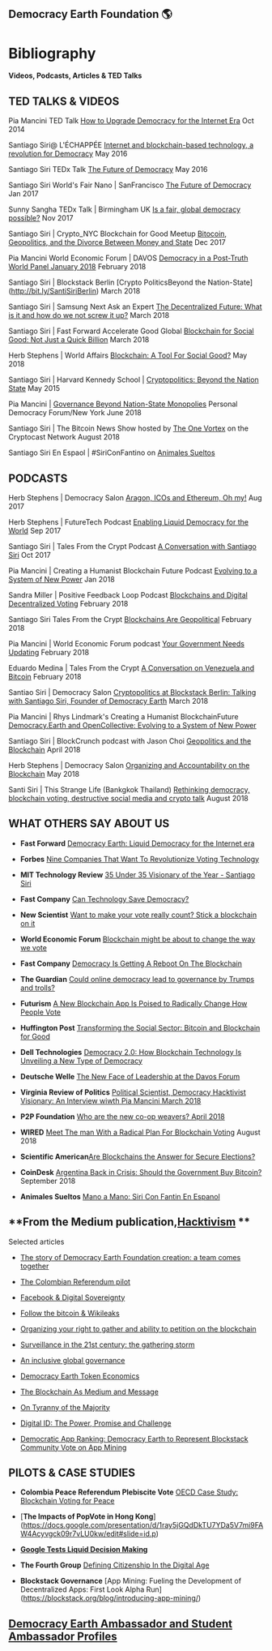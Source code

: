 ## Democracy Earth Foundation 🌎
# Bibliography
**Videos, Podcasts, Articles & TED Talks**

## **TED TALKS & VIDEOS**

Pia Mancini TED Talk [How to Upgrade Democracy for the Internet Era](https://www.ted.com/talks/pia_mancini_how_to_upgrade_democracy_for_the_internet_era) Oct 2014 

Santiago Siri@ L'ÉCHAPPÉE  [Internet and blockchain-based technology, a revolution for Democracy](https://www.youtube.com/watch?v=UajbQTHnTfM) May 2016 

Santiago Siri TEDx Talk [The Future of Democracy](https://www.youtube.com/watch?v=yGmGWZCE4h0) May 2016

Santiago Siri World's Fair Nano | SanFrancisco [The Future of Democracy](https://www.youtube.com/watch?v=HaKrFmnvAfs) Jan 2017 

Sunny Sangha TEDx Talk | Birmingham UK [Is a fair, global democracy possible?](https://www.youtube.com/watch?v=tsz7MjMJ5J8) Nov 2017

Santiago Siri | Crypto_NYC Blockchain for Good Meetup [Bitocoin, Geopolitics, and the Divorce Between Money and State](https://www.youtube.com/watch?v=7PuM3bKUcX0&t=1380s) Dec 2017

Pia Mancini World Economic Forum | DAVOS  [Democracy in a Post-Truth World Panel January 2018](https://www.weforum.org/events/world-economic-forum-annual-meeting-2018/sessions/rethinking-democracy-in-a-post-truth-era) February 2018

Santiago Siri | Blockstack Berlin [Crypto PoliticsBeyond the Nation-State] (http://bit.ly/SantiSiriBerlin) March 2018

Santiago Siri | Samsung Next Ask an Expert [The Decentralized Future: What is it and how do we not screw it up?](http://bit.ly/SamsungNext) March 2018

Santiago Siri | Fast Forward Accelerate Good Global [Blockchain for Social Good: Not Just a Quick Billion](http://bit.ly/SantiAccelr8Good) March 2018

Herb Stephens | World Affairs [Blockchain: A Tool For Social Good?](http://bit.ly/WorldAffairsFB) May 2018

Santiago Siri | Harvard Kennedy School | [Cryptopolitics: Beyond the Nation State](https://www.youtube.com/playlist?list=PLqQr7a4PpiBjwcmolcFo4FaWdB8zuUerR) May 2015

Pia Mancini | [Governance Beyond Nation-State Monopolies](https://www.youtube.com/watch?v=tbt_WfbC86Q) Personal Democracy Forum/New York June 2018

Santiago Siri | The Bitcoin News Show hosted by [The One Vortex](https://twitter.com/theonevortex) on the Cryptocast Network August 2018

Santiago Siri En Espaol | #SiriConFantino on [Animales Sueltos](https://www.youtube.com/watch?v=HrV6Dx0bUYk) 


## **PODCASTS**

Herb Stephens | Democracy Salon [Aragon, ICOs and Ethereum, Oh my!](https://soundcloud.com/user-561734241/democracy-salon-aragon-icos-and-ethereum-oh-my) Aug 2017

Herb Stephens | FutureTech Podcast [Enabling Liquid Democracy for the World](https://www.futuretechpodcast.com/podcasts/herb-stephens-president-of-democracy-earth-enabling-liquid-democracy-for-the-world/) Sep 2017

Santiago Siri | Tales From the Crypt Podcast [A Conversation with Santiago Siri](https://player.fm/series/tales-from-the-crypt/tales-from-the-crypt-3-a-conversation-with-santiago-siri) Oct 2017

Pia Mancini | Creating a Humanist Blockchain Future Podcast [Evolving to a System of New Power]( https://medium.com/@RhysLindmark/31-pia-mancini-democracyearth-and-opencollective-evolving-to-a-system-of-newpower-6de7f970ef2f) Jan 2018

Sandra Miller | Positive Feedback Loop Podcast [Blockchains and Digital Decentralized Voting](https://soundcloud.com/pflpodcast/ep-51-decentralized-voting-with-sandra-miller-from-democracyearth) February 2018

Santiago Siri  Tales From the Crypt [Blockchains Are Geopolitical](https://soundcloud.com/user-112937267/santiago-siri-blockchains-are-geopolitical) February 2018

Pia Mancini | World Economic Forum podcast [Your Government Needs Updating](http://bit.ly/YourGovUpdate) February 2018

Eduardo Medina | Tales From the Crypt [A Conversation on Venezuela and Bitcoin](https://lncast.com/#!/podcast/5a51917f7ff0c50658d349c1/5a96dc8d38bbb406618ea4dc) February 2018

Santiao Siri | Democracy Salon [Cryptopolitics at Blockstack Berlin: Talking with Santiago Siri, Founder of Democracy Earth](https://soundcloud.com/user-561734241/cryptopolitics-at-blockstack) March 2018

Pia Mancini | Rhys Lindmark's Creating a Humanist BlockchainFuture [Democracy.Earth and OpenCollective: Evolving to a System of New Power](http://bit.ly/PiaManciniNewPowerSystems)

Santiago Siri | BlockCrunch podcast with Jason Choi [Geopolitics and the Blockchain](https://soundcloud.com/user-561734241/the-blockcrunch-podcast-with-santi-siri) April 2018

Herb Stephens | Democracy Salon [Organizing and Accountability on the Blockchain](http://bit.ly/HerbOrganizingBlockchains) May 2018

Santi Siri | This Strange Life (Bankgkok Thailand) [Rethinking democracy, blockchain voting, destructive social media and crypto talk](https://soundcloud.com/this_strange_life/santiago-siri-rethinking-democracy-blockchain-voting-destructive-social-media-crypto-talk)  August 2018



## **WHAT OTHERS SAY ABOUT US**

- **Fast Forward** [Democracy Earth: Liquid Democracy for the Internet era](https://www.ffwd.org/blog/democracy-earth/)

- **Forbes** [Nine Companies That Want To Revolutionize Voting Technology](https://www.forbes.com/sites/rebeccaheilweil1/2017/12/02/eight-companies-that-want-to-revolutionize-voting-technology/2/#377186466cf2)

- **MIT Technology Review** [35 Under 35 Visionary of the Year - Santiago Siri](https://www.technologyreview.es/listas/35-innovadores-con-menos-de-35/2017/visionarios/santiago-siri-argentina)

- **Fast Company** [Can Technology Save Democracy?](https://www.fastcompany.com/3068382/can-technology-save-democracy)

- **New Scientist** [Want to make your vote really count? Stick a blockchain on it](https://www.newscientist.com/article/mg23531424-500-bitcoin-tech-to-put-political-power-in-the-hands-of-voters/)

- **World Economic Forum** [Blockchain might be about to change the way we vote](https://www.weforum.org/agenda/2017/09/blockchain-could-be-about-to-change-how-you-vote)

- **Fast Company** [Democracy Is Getting A Reboot On The Blockchain](https://www.fastcompany.com/3062386/democracy-is-getting-a-reboot-on-the-blockchain)

- **The Guardian** [Could online democracy lead to governance by Trumps and trolls?](https://www.theguardian.com/sustainable-business/2016/oct/24/could-online-democracy-lead-to-governance-by-trumps-and-trolls)

- **Futurism** [A New Blockchain App Is Poised to Radically Change How People Vote](https://futurism.com/a-new-blockchain-app-is-poised-to-radically-change-how-people-vote/)

- **Huffington Post** [Transforming the Social Sector: Bitcoin and Blockchain for Good](https://www.huffingtonpost.com/entry/transforming-the-social-sector-bitcoin-and-blockchain_us_59c169e3e4b0f96732cbc9c7)

- **Dell Technologies** [Democracy 2.0: How Blockchain Technology Is Unveiling a New Type of Democracy](https://www.delltechnologies.com/en-us/perspectives/democracy-2-0-how-blockchain-technology-is-unveiling-a-new-type-of-democracy/)

- **Deutsche Welle** [The New Face of Leadership at the Davos Forum ](http://www.dw.com/en/the-new-face-of-leadership-at-the-davos-forum/a-42253887)

- **Virginia Review of Politics** [Political Scientist, Democracy Hacktivist Visionary: An Interview wiwth Pia Mancini March 2018](http://bit.ly/PiaVAReview)

- **P2P Foundation** [Who are the new co-op weavers? April 2018](https://blog.p2pfoundation.net/who-are-the-new-co-op-weavers/2018/04/23)

- **WIRED** [Meet The man With a Radical Plan For Blockchain Voting](https://www.wired.com/story/santiago-siri-radical-plan-for-blockchain-voting/) August 2018

- **Scientific American**[Are Blockchains the Answer for Secure Elections?](https://www.scientificamerican.com/article/are-blockchains-the-answer-for-secure-elections-probably-not/)

- **CoinDesk** [Argentina Back in Crisis: Should the Government Buy Bitcoin?](https://www.coindesk.com/can-bitcoin-save-argentina/) September 2018

- **Animales Sueltos** [Mano a Mano: Siri Con Fantin En Espanol](https://www.youtube.com/watch?v=a85GtnNuMRU)


## **From the Medium publication,[Hacktivism](https://words.democracy.earth) **

Selected articles

- [The story of Democracy Earth Foundation creation: a team comes together](https://words.democracy.earth/blockchain-liquid-democracy-and-the-end-of-the-outsider-a171a0e11816)

- [The Colombian Referendum pilot](https://words.democracy.earth/a-digital-referendum-for-colombias-diaspora-aeef071ec014)

- [Facebook & Digital Sovereignty](https://words.democracy.earth/facebook-digital-sovereignty-70697e47f50b)

- [Follow the bitcoin & Wikileaks](https://words.democracy.earth/follow-the-bitcoin-wikileaks-f2218dece347)

- [Organizing your right to gather and ability to petition on the blockchain](https://words.democracy.earth/organizing-your-right-to-gather-ability-to-petition-on-the-blockchain-c5412db5a008)

- [Surveillance in the 21st century: the gathering storm](https://words.democracy.earth/the-gathering-storm-eb0c6bbf3886)

- [An inclusive global governance](https://words.democracy.earth/an-inclusive-global-governance-769c2db4e87d)

- [Democracy Earth Token Economics](token.democracy.earth)

- [The Blockchain As Medium and Message](https://words.democracy.earth/the-blockchain-as-medium-and-message-1a43534c7540)

- [On Tyranny of the Majority](https://words.democracy.earth/the-tyranny-of-the-majority-30e41c12ba9d)

- [Digital ID: The Power, Promise and Challenge](https://words.democracy.earth/the-power-promise-and-challenge-of-digital-identity-7f85ca673ae)

- [Democratic App Ranking: Democracy Earth to Represent Blockstack Community Vote on App Mining](https://words.democracy.earth/democratic-app-ranking-democracy-earth-to-represent-blockstack-community-vote-on-app-mining-7ec8360bdc30)


##  **PILOTS & CASE STUDIES**

- **Colombia Peace Referendum Plebiscite Vote** [OECD Case Study: Blockchain Voting for Peace](https://www.oecd.org/gov/innovative-government/embracing-innovation-in-government-colombia.pdf)

- [**The Impacts of PopVote in Hong Kong**] (https://docs.google.com/presentation/d/1ray5jGQdDkTU7YDa5V7mi9FAW4Acyvgck09r7vLU0kw/edit#slide=id.p)

- [**Google Tests Liquid Decision Making**](https://www.youtube.com/watch?v=I9Nt30DWPx8&feature=youtu.be)

- **The Fourth Group** [Defining Citizenship In the Digital Age](https://words.democracy.earth/defining-citizenship-in-the-digital-age-cb7dbf555825) 

- **Blockstack Governance** [App Mining: Fueling the Development of Decentralized Apps: First Look Alpha Run]          (https://blockstack.org/blog/introducing-app-mining/)


## [**Democracy Earth Ambassador and Student Ambassador Profiles**](https://words.democracy.earth/ambassadors/home)

